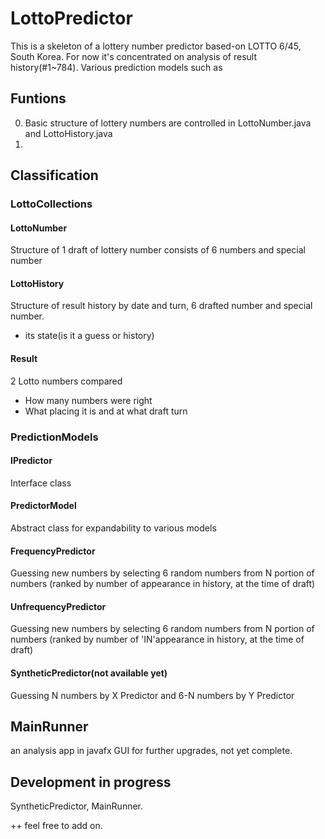 # LottoPredictor
This is a skeleton of a lottery number predictor based-on LOTTO 6/45, South Korea.
For now it's concentrated on analysis of result history(#1~784). Various prediction models such as 

## Funtions
0. Basic structure of lottery numbers are controlled in LottoNumber.java and LottoHistory.java
1. 

## Classification
### LottoCollections
#### LottoNumber
Structure of 1 draft of lottery number
consists of 6 numbers and special number
#### LottoHistory
Structure of result history by date and turn, 6 drafted number and special number.
+ its state(is it a guess or history)
#### Result
2 Lotto numbers compared
- How many numbers were right
- What placing it is and at what draft turn
### PredictionModels
#### IPredictor
Interface class
#### PredictorModel
Abstract class for expandability to various models
#### FrequencyPredictor
Guessing new numbers by selecting 6 random numbers from N portion of numbers (ranked by number of appearance in history, at the time of draft)
#### UnfrequencyPredictor
Guessing new numbers by selecting 6 random numbers from N portion of numbers (ranked by number of 'IN'appearance in history, at the time of draft)
#### SyntheticPredictor(not available yet)
Guessing N numbers by X Predictor and 6-N numbers by Y Predictor

## MainRunner
an analysis app in javafx GUI for further upgrades, not yet complete.

## Development in progress
SyntheticPredictor, MainRunner.

++ feel free to add on.

